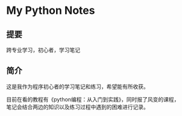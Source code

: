 My Python Notes
====
提要
----
跨专业学习，初心者，学习笔记

简介
----
这是我作为程序初心者的学习笔记和练习，希望能有所收获。<br>

目前在看的教程有《python编程：从入门到实践》，同时报了风变的课程，<br>
笔记会结合两边的知识以及练习过程中遇到的困难进行记录。


